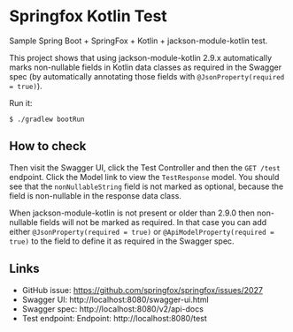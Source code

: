 # Springfox Kotlin Test

Sample Spring Boot + SpringFox + Kotlin + jackson-module-kotlin test.

This project shows that using jackson-module-kotlin 2.9.x automatically marks non-nullable fields in Kotlin data classes as required in the Swagger spec (by automatically annotating those fields with `@JsonProperty(required = true)`).

Run it:

    $ ./gradlew bootRun

## How to check

Then visit the Swagger UI, click the Test Controller and then the `GET /test` endpoint.
Click the Model link to view the `TestResponse` model. You should see that the `nonNullableString` field
is not marked as optional, because the field is non-nullable in the response data class.

When jackson-module-kotlin is not present or older than 2.9.0 then non-nullable fields will not be marked as required. In that case you can add either `@JsonProperty(required = true)` or `@ApiModelProperty(required = true)` to the field to define it as required in the Swagger spec.

## Links

* GitHub issue: https://github.com/springfox/springfox/issues/2027
* Swagger UI: http://localhost:8080/swagger-ui.html
* Swagger spec: http://localhost:8080/v2/api-docs
* Test endpoint: Endpoint: http://localhost:8080/test
